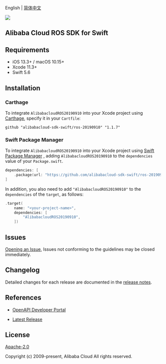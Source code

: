 English | [简体中文](README-CN.md)

![](https://aliyunsdk-pages.alicdn.com/icons/AlibabaCloud.svg)

## Alibaba Cloud ROS SDK for Swift

## Requirements

- iOS 13.3+ / macOS 10.15+
- Xcode 11.3+
- Swift 5.6

## Installation

### Carthage

To integrate `AlibabacloudROS20190910` into your Xcode project using [Carthage](https://github.com/Carthage/Carthage), specify it in your `Cartfile`:

```ogdl
github "alibabacloud-sdk-swift/ros-20190910" "1.1.7"
```

### Swift Package Manager

To integrate `AlibabacloudROS20190910` into your Xcode project using [Swift Package Manager](https://swift.org/package-manager/) , adding `AlibabacloudROS20190910` to the `dependencies` value of your `Package.swift`.

```swift
dependencies: [
    .package(url: "https://github.com/alibabacloud-sdk-swift/ros-20190910.git", from: "1.1.7")
]
```

In addition, you also need to add `"AlibabacloudROS20190910"` to the `dependencies` of the `target`, as follows:

```swift
.target(
    name: "<your-project-name>",
    dependencies: [
        "AlibabacloudROS20190910",
    ])
```

## Issues

[Opening an Issue](https://github.com/alibabacloud-sdk-swift/ros-20190910/issues/new), Issues not conforming to the guidelines may be closed immediately.

## Changelog

Detailed changes for each release are documented in the [release notes](./ChangeLog.txt).

## References

* [OpenAPI Developer Portal](https://next.api.alibabacloud.com/home)
- [Latest Release](https://github.com/alibabacloud-sdk-swift/ros-20190910)

## License

[Apache-2.0](http://www.apache.org/licenses/LICENSE-2.0)

Copyright (c) 2009-present, Alibaba Cloud All rights reserved.
